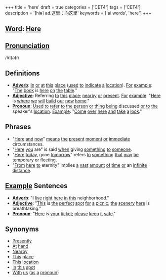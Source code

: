 +++
title = 'here'
draft = true
categories = ['CET4']
tags = ['CET4']
description = '[hiə] ad.这里；向这里'
keywords = ['ai words', 'here']
+++

## [Word](/post/word/): [Here](/post/here/)

## [Pronunciation](/post/pronunciation/)
/hɪ(ə)r/

## Definitions
- **[Adverb](/post/adverb/)**: [In](/post/in/) [or](/post/or/) [at](/post/at/) [this](/post/this/) [place](/post/place/) ([used](/post/used/) [to](/post/to/) [indicate](/post/indicate/) [a](/post/a/) [location](/post/location/)). [For](/post/for/) [example](/post/example/): "[The](/post/the/) [book](/post/book/) is [here](/post/here/) [on](/post/on/) [the](/post/the/) [table](/post/table/)."
- **[Adjective](/post/adjective/)**: Referring [to](/post/to/) [this](/post/this/) [place](/post/place/); [nearby](/post/nearby/) [or](/post/or/) [present](/post/present/). [For](/post/for/) [example](/post/example/): "[Here](/post/here/) is [where](/post/where/) [we](/post/we/) [will](/post/will/) [build](/post/build/) [our](/post/our/) [new](/post/new/) [home](/post/home/)."
- **[Pronoun](/post/pronoun/)**: [Used](/post/used/) [to](/post/to/) [refer](/post/refer/) [to](/post/to/) [the](/post/the/) [person](/post/person/) [or](/post/or/) [thing](/post/thing/) [being](/post/being/) discussed [or](/post/or/) [to](/post/to/) [the](/post/the/) speaker's [location](/post/location/). [Example](/post/example/): "[Come](/post/come/) [over](/post/over/) [here](/post/here/) [and](/post/and/) [take](/post/take/) [a](/post/a/) [look](/post/look/)."

## Phrases
- "[Here](/post/here/) [and](/post/and/) [now](/post/now/)" [means](/post/means/) [the](/post/the/) [present](/post/present/) [moment](/post/moment/) [or](/post/or/) [immediate](/post/immediate/) circumstances.
- "[Here](/post/here/) [you](/post/you/) are" is said [when](/post/when/) giving [something](/post/something/) [to](/post/to/) [someone](/post/someone/).
- "[Here](/post/here/) [today](/post/today/), gone [tomorrow](/post/tomorrow/)" refers [to](/post/to/) [something](/post/something/) [that](/post/that/) [may](/post/may/) [be](/post/be/) [temporary](/post/temporary/) [or](/post/or/) fleeting.
- "[From](/post/from/) [here](/post/here/) [to](/post/to/) eternity" implies [a](/post/a/) [vast](/post/vast/) [amount](/post/amount/) [of](/post/of/) [time](/post/time/) [or](/post/or/) an [infinite](/post/infinite/) [distance](/post/distance/).
  
## [Example](/post/example/) Sentences
- **[Adverb](/post/adverb/)**: "I [live](/post/live/) [right](/post/right/) [here](/post/here/) [in](/post/in/) [this](/post/this/) neighborhood."
- **[Adjective](/post/adjective/)**: "[This](/post/this/) is [the](/post/the/) [perfect](/post/perfect/) [spot](/post/spot/) [for](/post/for/) [a](/post/a/) [picnic](/post/picnic/); [the](/post/the/) [scenery](/post/scenery/) [here](/post/here/) is breathtaking."
- **[Pronoun](/post/pronoun/)**: "[Here](/post/here/) is [your](/post/your/) [ticket](/post/ticket/); [please](/post/please/) [keep](/post/keep/) [it](/post/it/) [safe](/post/safe/)."

## Synonyms
- [Presently](/post/presently/)
- [At](/post/at/) [hand](/post/hand/)
- [Nearby](/post/nearby/)
- [This](/post/this/) [place](/post/place/)
- [This](/post/this/) [location](/post/location/)
- [In](/post/in/) [this](/post/this/) [spot](/post/spot/)
- [With](/post/with/) [us](/post/us/) ([as](/post/as/) [a](/post/a/) [pronoun](/post/pronoun/))
